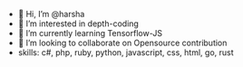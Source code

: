 - 👋 Hi, I’m @harsha
- 👀 I’m interested in depth-coding
- 🌱 I’m currently learning Tensorflow-JS
- 💞️ I’m looking to collaborate on Opensource contribution
- skills: c#, php, ruby, python, javascript, css, html, go, rust
